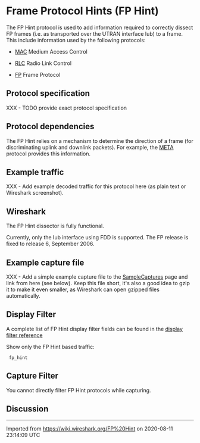 # Frame Protocol Hints (FP Hint)

The FP Hint protocol is used to add information required to correctly dissect FP frames (i.e. as transported over the UTRAN interface Iub) to a frame. This include information used by the following protocols:

  - [MAC](/MAC) Medium Access Control

  - [RLC](/RLC) Radio Link Control

  - [FP](/FP) Frame Protocol

## Protocol specification

XXX - TODO provide exact protocol specification

## Protocol dependencies

The FP Hint relies on a mechanism to determine the direction of a frame (for discriminating uplink and downlink packets). For example, the [META](/META) protocol provides this information.

## Example traffic

XXX - Add example decoded traffic for this protocol here (as plain text or Wireshark screenshot).

## Wireshark

The FP Hint dissector is fully functional.

Currently, only the Iub interface using FDD is supported. The FP release is fixed to release 6, September 2006.

## Example capture file

XXX - Add a simple example capture file to the [SampleCaptures](/SampleCaptures) page and link from here (see below). Keep this file short, it's also a good idea to gzip it to make it even smaller, as Wireshark can open gzipped files automatically.

## Display Filter

A complete list of FP Hint display filter fields can be found in the [display filter reference](http://www.wireshark.org/docs/dfref/f/fp_hint.html)

Show only the FP Hint based traffic:

``` 
 fp_hint 
```

## Capture Filter

You cannot directly filter FP Hint protocols while capturing.

## Discussion

---

Imported from https://wiki.wireshark.org/FP%20Hint on 2020-08-11 23:14:09 UTC
